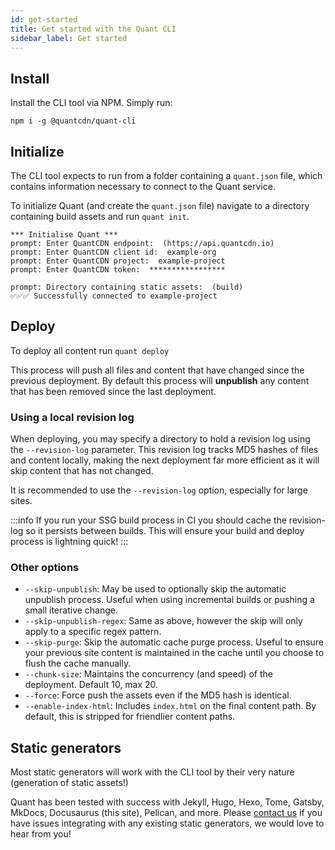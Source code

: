 ```yaml
---
id: get-started
title: Get started with the Quant CLI
sidebar_label: Get started
---
```


## Install

Install the CLI tool via NPM. Simply run:
```
npm i -g @quantcdn/quant-cli
```

## Initialize

The CLI tool expects to run from a folder containing a `quant.json` file, which contains information necessary to connect to the Quant service.

To initialize Quant (and create the `quant.json` file) navigate to a directory containing build assets and run `quant init`.
```
*** Initialise Quant ***
prompt: Enter QuantCDN endpoint:  (https://api.quantcdn.io)
prompt: Enter QuantCDN client id:  example-org
prompt: Enter QuantCDN project:  example-project
prompt: Enter QuantCDN token:  *****************

prompt: Directory containing static assets:  (build)
✅✅✅ Successfully connected to example-project
```

## Deploy
To deploy all content run `quant deploy`

This process will push all files and content that have changed since the previous deployment. By default this process will **unpublish** any content that has been removed since the last deployment.

### Using a local revision log

When deploying, you may specify a directory to hold a revision log using the `--revision-log` parameter. This revision log tracks MD5 hashes of files and content locally, making the next deployment far more efficient as it will skip content that has not changed.

It is recommended to use the `--revision-log` option, especially for large sites.

:::info
If you run your SSG build process in CI you should cache the revision-log so it persists between builds. This will ensure your build and deploy process is lightning quick!
:::

### Other options

* `--skip-unpublish`: May be used to optionally skip the automatic unpublish process. Useful when using incremental builds or pushing a small iterative change.
* `--skip-unpublish-regex`: Same as above, however the skip will only apply to a specific regex pattern.
* `--skip-purge`: Skip the automatic cache purge process. Useful to ensure your previous site content is maintained in the cache until you choose to flush the cache manually.
* `--chunk-size`: Maintains the concurrency (and speed) of the deployment. Default 10, max 20.
* `--force`: Force push the assets even if the MD5 hash is identical.
* `--enable-index-html`: Includes `index.html` on the final content path. By default, this is stripped for friendlier content paths.

## Static generators
Most static generators will work with the CLI tool by their very nature (generation of static assets!)

Quant has been tested with success with Jekyll, Hugo, Hexo, Tome, Gatsby, MkDocs, Docusaurus (this site), Pelican, and more. Please [contact us](https://www.quantcdn.io/contact) if you have issues integrating with any existing static generators, we would love to hear from you!